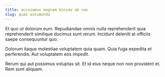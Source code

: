 ```yaml
---
title: accusamus magnam minima ab non
slug: quae assumenda
---
```


Et quo ut dolorum eum. Repudiandae omnis nulla reprehenderit quia reprehenderit similique ducimus sunt rerum. Incidunt deleniti at officiis saepe consequuntur quo.

Dolorum itaque molestiae voluptatem quia quam. Quia fuga expedita et perferendis. Aut voluptatem eos impedit.

Rerum qui aut possimus voluptas sit. Et id eius neque non non provident et. Rem sunt aliquam.
